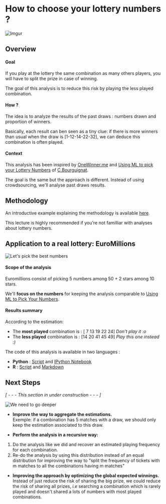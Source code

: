 How to choose your lottery numbers ? 
========================================================
![Imgur](http://i.imgur.com/pgk72hG.png)

## Overview

#### Goal
If you play at the lottery the same combination as many others players, you will have to split the prize in case of winning.

The goal of this analysis is to reduce this risk by playing the less played combination.

#### How ?

The idea is to analyze the results of the past draws : numbers drawn and proportion of winners. 

Basically, each result can ben seen as a tiny clue: if there is more winners than usual when the draw is [1-12-14-22-32], we can deduce this combination is often played.

#### Context

This analysis has been inspired by [OneWinner.me](http://www.onewinner.me/fr/faq-fr.html) and [Using ML to pick your Lottery Numbers](http://nbviewer.ipython.org/url/www.onewinner.me/en/devoxxML.ipynb) of [C.Bourguignat](https://twitter.com/chris_bour).

The goal is the same but the approach is different. Instead of using crowdsourcing, we'll analyse past draws results.

## Methodology

An introductive example explaining the methodology is available [here](https://github.com/StephaneFeniar/Lottery-BestCombination/blob/master/Methodology.md).

This lecture is highly recommended if you're not familliar with analyses about lottery numbers.

## Application to a real lottery: EuroMillions
![Let's pick the best numbers](http://i.imgur.com/bIOUoRB.png)

#### Scope of the analysis
Euromillions consist of picking 5 numbers among 50 + 2 stars among 10 stars.

We'll **focus on the numbers** for keeping the analysis comparable to [Using ML to Pick Your Numbers](http://nbviewer.ipython.org/url/www.onewinner.me/en/devoxxML.ipynb).


#### Results summary
According to the estimation:

* The **most played** combination is : [ 7 13 19 22 24] *Don't play it :o*
* The **less played** combination is : [14 20 41 45 49]  *Play this one instead :)*

The code of this analysis is available in two languages :

*  **Python** : [Script](https://github.com/StephaneFeniar/Lottery-BestCombination/blob/master/LotteryBestCombination.py) and [IPython Notebook](http://nbviewer.ipython.org/github/StephaneFeniar/Lottery-BestCombination/blob/master/LotteryBestCombination.ipynb)
*  **R** : [Script](https://github.com/StephaneFeniar/Lottery-BestCombination/blob/master/LotteryBestCombination.R) and [Markdown](https://github.com/StephaneFeniar/Lottery-BestCombination/blob/master/R%20Markdown.MD)

## Next Steps

*[ - - - This section in under construction - - - ]*

![We need to go deeper](http://i.imgur.com/e1wmjmE.png)

*  **Improve the way to aggregate the estimations.** 
<br/>Exemple: if a combination has 5 matches with a draw, we should only keep the estimation associated to this draw.

*  **Perform the analysis in a recursive way:**
  1. Do the analysis like we did and recover an estimated  playing frequency for each combination.
  2. Re-do the analysis by using this distribution instead of an equal distribution for improving the way to "split the frequency of tickets with m matches to all the combinations having m matches" 

*  **Improving the approach by optimizing the global expected winnings.**
<br/> Instead of just reduce the risk of sharing the big prize, we could reduce the risk of sharing all prizes, *i.e* searching a combination which is rarely played and doesn't shared a lots of numbers with most played combinations.





